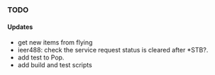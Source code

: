 ### TODO

#### Updates
* get new items from flying
* ieer488: check the service request status is cleared after *STB?.
* add test to Pop.
* add build and test scripts


